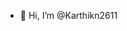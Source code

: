 - 👋 Hi, I’m @Karthikn2611


<!---
Karthikn2611/Karthikn2611 is a ✨ special ✨ repository because its `README.md` (this file) appears on your GitHub profile.
You can click the Preview link to take a look at your changes.
--->
